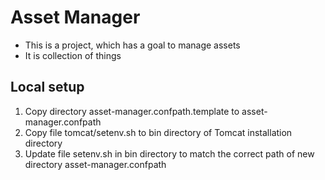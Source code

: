 # Asset Manager

 * This is a project, which has a goal to manage assets
 * It is collection of things
 
## Local setup

 1. Copy directory asset-manager.confpath.template to asset-manager.confpath
 2. Copy file tomcat/setenv.sh to bin directory of Tomcat installation directory
 3. Update file setenv.sh in bin directory to match the correct path of new directory asset-manager.confpath
 

